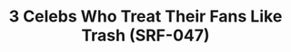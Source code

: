 ---
ee_id_thing: '4391'
site: '1'
type: '2'
inv_num: 2017-049
add_credit:
url: 2017-049-3-celebs-who-treat-their-fans-like-trash
title: 3 Celebs Who Treat Their Fans Like Trash (SRF-047)
year: '2017'
display_year: '2017'
medium: Fidigit spinner
dims:
pitch:
ps:
live_url:
youtube:
https://github.com/coryarcangel/alu:
imgs: celebs-2017-049-database-jih--d17f.jpg
subheading:
download:
commission:
related:
layout: things-i-made
---